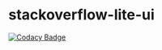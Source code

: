 # stackoverflow-lite-ui
[![Codacy Badge](https://api.codacy.com/project/badge/Grade/48002589e02240f68cdc6748593a90f4)](https://app.codacy.com/app/krmroland/stackoverflow-lite-ui?utm_source=github.com&utm_medium=referral&utm_content=krmroland/stackoverflow-lite-ui&utm_campaign=badger)